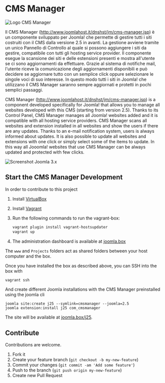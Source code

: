 CMS Manager
===========

![Logo CMS Manager](https://cdn.colt-engine.it/files/joomla/com_cmsmanager/cmsmanager.jpg)

Il CMS Manager (http://www.joomlahost.it/dnshst/jm/cms-manager.jsp) è un componente sviluppato per Joomla! che permette di gestire tutti i siti costruiti con il CMS 
dalla versione 2.5 in avanti. 
La gestione avviene tramite un unico Pannello di Controllo al quale si possono aggiungere i siti da gestire, 
compatibile con tutti gli hosting service provider.
Il componente esegue la scansione dei siti e delle estensioni presenti e mostra all'utente se ci sono aggiornamenti da effettuare. 
Grazie al sistema di notifiche mail, l'utente riceve la comunicazione degli aggiornamenti disponibili e può decidere se aggiornare 
tutto con un semplice click oppure selezionare le singole voci di suo interesse.
In questo modo tutti i siti in Joomla! che utilizzano il CMS Manager saranno sempre aggiornati e protetti in pochi semplici passaggi.

CMS Manager (http://www.joomlahost.it/dnshst/jm/cms-manager.jsp) is a component developed specifically for Joomla! that allows you to manage all websites developed with this CMS (starting from version 2.5). 
Thanks to its Control Panel, CMS Manager manages all Joomla! websites added and it is compatible with all hosting service providers.
CMS Manager scans all websites and extension installed in all websites and show the users if there are any updates. 
Thanks to an e-mail notification system, users is always informed about updates. It is also possible to update all websites and 
extensions with one click or simply select some of the items to update.
In this way all Jooomla! websites that use CMS Manager can be always updated and protected with few clicks.

![Screenshot Joomla 3.x](https://cdn.colt-engine.it/files/joomla/com_cmsmanager/screen-cmsmanager.png)

Start the CMS Manager Development
---------------------------------

In order to contribute to this project

1. Install [VirtualBox](http://www.virtualbox.org/)
2. Install [Vagrant](http://www.vagrantup.com/)
3. Run the following commands to run the vagrant-box:

    ```bash
    vagrant plugin install vagrant-hostsupdater
    vagrant up
    ```

4. The administration dashboard is available at [joomla.box](http://joomla.box)

The `www` and `Projects` folders act as shared folders between your host computer and the box.

Once you have installed the box as described above, you can SSH into the box with

```bash
vagrant ssh
```

And create different Joomla installations with the CMS Manager preinstalled using the joomla cli

```
joomla site:create j25 --symlink=cmsmanager --joomla=2.5
joomla extension:install j25 com_cmsmanager
```

The site will be available at [joomla.box/j25](http://joomla.box/j25).

Contribute
----------

Contributions are welcome.

1. Fork it
2. Create your feature branch (`git checkout -b my-new-feature`)
3. Commit your changes (`git commit -am 'Add some feature'`)
4. Push to the branch (`git push origin my-new-feature`)
5. Create new Pull Request